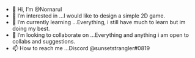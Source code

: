 - 👋 Hi, I’m @Nornarul
- 👀 I’m interested in ...I would like to design a simple 2D game.
- 🌱 I’m currently learning ...Everything, i still have much to learn but im doing my best.
- 💞️ I’m looking to collaborate on ...Everything and anything i am open to collabs and suggestions.
- 📫 How to reach me ...Discord @sunsetstrangler#0819
